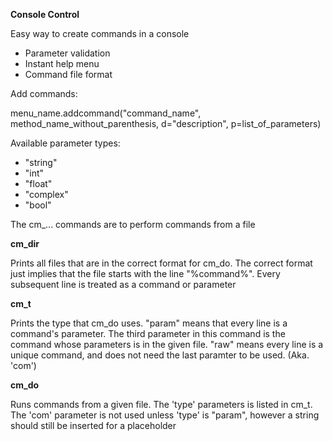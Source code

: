  **Console Control**

Easy way to create commands in a console
- Parameter validation
- Instant help menu
- Command file format

Add commands:

menu_name.addcommand("command_name", method_name_without_parenthesis, d="description", p=list_of_parameters)

Available parameter types:
- "string"
- "int"
- "float"
- "complex"
- "bool"


The cm_... commands are to perform commands from a file

**cm_dir**

Prints all files that are in the correct format for cm_do.
The correct format just implies that the file starts with the line 
"%command%". Every subsequent line is treated as a command or parameter

**cm_t**

Prints the type that cm_do uses. 
"param" means that every line is a command's parameter. The third
parameter in this command is the command whose parameters is in the
given file.
"raw" means every line is a unique command, and does not need the last
paramter to be used. (Aka. 'com')

**cm_do**

Runs commands from a given file. The 'type' parameters is listed in
cm_t. The 'com' parameter is not used unless 'type' is "param", 
however a string should still be inserted for a placeholder